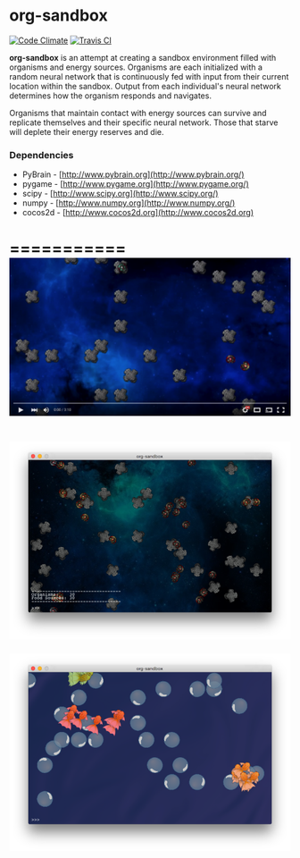 org-sandbox
===========
[![Code Climate](https://codeclimate.com/github/nlowery/org-sandbox/badges/gpa.svg)](https://codeclimate.com/github/nlowery/org-sandbox)
[![Travis CI](https://api.travis-ci.org/nlowery/org-sandbox.svg)](https://travis-ci.org/nlowery/org-sandbox)

**org-sandbox** is an attempt at creating a sandbox environment filled with organisms and energy sources. Organisms are each initialized with a random neural network that is continuously fed with input from their current location within the sandbox. Output from each individual's neural network determines how the organism responds and navigates.

Organisms that maintain contact with energy sources can survive and replicate themselves and their specific neural network. Those that starve will deplete their energy reserves and die.

### Dependencies

* PyBrain - [http://www.pybrain.org](http://www.pybrain.org/)
* pygame - [http://www.pygame.org](http://www.pygame.org/)
* scipy - [http://www.scipy.org](http://www.scipy.org/)
* numpy - [http://www.numpy.org](http://www.numpy.org/)
* cocos2d - [http://www.cocos2d.org](http://www.cocos2d.org)

===========
[![screenshot](graphics/youtube.png)](https://www.youtube.com/watch?v=JAgEg85DCsU)
===========
![screenshot](graphics/screenshot.png "screenshot")
===========
![screenshot](graphics/screenshot2.png "screenshot")
